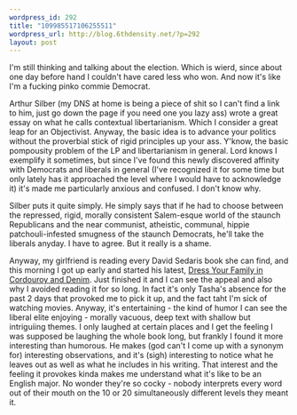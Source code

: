 ```yaml
--- 
wordpress_id: 292
title: "109985517106255511"
wordpress_url: http://blog.6thdensity.net/?p=292
layout: post
---
```

I'm still thinking and talking about the election.  Which is wierd, since about one day before hand I couldn't have cared less who won.  And now it's like I'm a fucking pinko commie Democrat.

Arthur Silber (my DNS at home is being a piece of shit so I can't find a link to him, just go down the page if you need one you lazy ass) wrote a great essay on what he calls contextual libertarianism.  Which I consider a great leap for an Objectivist.  Anyway, the basic idea is to advance your politics without the proverbial stick of rigid principles up your ass.  Y'know, the basic pompousity problem of the LP and libertarianism in general.  Lord knows I exemplify it sometimes, but since I've found this newly discovered affinity with Democrats and liberals in general (I've recognized it for some time but only lately has it approached the level where I would have to acknowledge it) it's made me particularly anxious and confused.  I don't know why.

Silber puts it quite simply.  He simply says that if he had to choose between the repressed, rigid, morally consistent Salem-esque world of the staunch Republicans and the near communist, atheistic, communal, hippie patchouli-infested smugness of the staunch Democrats, he'll take the liberals anyday.  I have to agree.  But it really is a shame.

Anyway, my girlfriend is reading every David Sedaris book she can find, and this morning I got up early and started his latest, <u>Dress Your Family in Cordouroy and Denim</u>.  Just finished it and I can see the appeal and also why I avoided reading it for so long.  In fact it's only Tasha's absence for the past 2 days that provoked me to pick it up, and the fact taht I'm sick of watching movies.  Anyway, it's entertaining - the kind of humor I can see the liberal elite enjoying - morally vacuous, deep text with shallow but intriguiing themes.  I only laughed at certain places and I get the feeling I was supposed be laughing the whole book long, but frankly I found it more interesting than humorous.  He makes (god can't I come up with a synonym for) interesting observations, and it's (sigh) interesting to notice what he leaves out as well as what he includes in his writing.  That interest and the feeling it provokes kinda makes me understand what it's like to be an English major.  No wonder they're so cocky - nobody interprets every word out of their mouth on the 10 or 20 simultaneously different levels they meant it.

